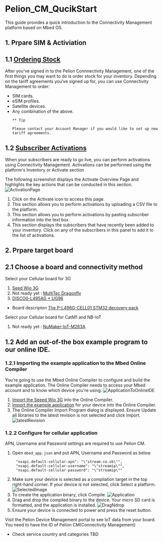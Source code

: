 # Pelion_CM_QucikStart
This guide provides a quick introduction to the Connectivity Management platform based on Mbed OS.


## 1. Prpare SIM & Activiation
## 1.1 [Ordering Stock](https://help.iot-x.com/quickstart/ordering-stock)
After you've signed in to the Pelion Connnectivity Management, one of the first things you may want to do is order stock for your inventory. Depending on the tariff agreements you've signed up for, you can use Connectivity Management to order:
* SIM cards.
* eSIM profiles.
* Satellite devices.
* Any combination of the above.
  ```
  ** Tip

  Please contact your Account Manager if you would like to set up new tariff agreements.
  ```
## 1.2 [Subscriber Activations](https://help.iot-x.com/userguide/subscriber-activations)
When your subscribers are ready to go live, you can perform activations using Connectivity Management.
Activations can be performed using the platform's Inventory or Activate section 

The following screenshot displays the Activate Overview Page and highlights the key actions that can be conducted in this section.
![ActivationPage](https://help.iot-x.com/download/attachments/3899399/Annotated%20Blurred%20Activate%20Home%20Page.png?version=8&modificationDate=1547568643000&api=v2)

  1. Click on the Activate icon to access this page.
  2. This section allows you to perform activations by uploading a CSV file to the platform.
  3. This section allows you to perform activations by pasting subscriber information into the text box.
  4. This section displays the subscribers that have recently been added to your inventory.
     Click on any of the subscribers in this panel to add it to the list of activations.

## 2. Prpare target board
## 2.1 Choose a board and connectivity method
Select your Cellular board for 3G
  1. [Seed Wio 3G](https://os.mbed.com/platforms/Seeed-Wio-3G/)
  2. Not ready yet : [MultiTec Dragonfly](https://os.mbed.com/platforms/MTS-Dragonfly/)
  3. [DISCO0-L495AG + UG96](https://os.mbed.com/platforms/ST-Discovery-L496AG/)
  * Board descripton [The P-L496G-CELL01 STM32 decovery pack](https://www.st.com/en/evaluation-tools/p-l496g-cell01.html)

Select your Cellular board for CatM1 and NB-IoT
  1. Not ready yet : [NuMaker-IoT-M263A](https://os.mbed.com/platforms/NUMAKER-IOT-M263A/)
  
## 1.2 Add an out-of-the box example program to our online IDE.
### 1.2.1 Importing the example application to the Mbed Online Compiler
You’re going to use the Mbed Online Compiler to configure and build the example application. The Online Compiler needs to access your Mbed account and to know which device you're using.
![ApplicationToOnlineIDE](https://os.mbed.com/static/img/guides/connect_device_to_pelion/Mbed-Cloud-Connect-Flow-Step1.190c935101a0.svg)
  1. [Import the Seeed Wio 3G](https://os.mbed.com/platforms/Seeed-Wio-3G/add/) into the Online Compiler.
  2. [Import the example application](https://ide.mbed.com/compiler/#import:/teams/Seeed/code/mbed-os-example-wio-cellular/) for your device into the Online Compiler.
  3. The Online Compiler Import Program dialog is displayed. Ensure Update all libraries to the latest revision is not selected and click Import.
  ![latestRevision](https://os.mbed.com/static/img/guides/connect_device_to_pelion/compiler-import-dialog.5da7bac0e16e.png)

### 1.2.2 Configure for cellular application
APN, Username and Password settings are required to use Pelion CM.

 1. Open ```mbed_app.json``` and put APN, Username and Password as below
```
     "nsapi.default-cellular-apn": "\"stream.co.uk\"",
     "nsapi.default-cellular-username": "\"streamip\"",
     "nsapi.default-cellular-password": "\"streamip\""
```

 2. Make sure your device is selected as a compilation target in the top right-hand corner. If your device is not selected, click Select a platform.
 ![SelectedImage](https://os.mbed.com/static/img/guides/connect_device_to_pelion/compiler-mcc-example-target.ae212e114295.png)
 3. To create the application binary, click Compile.
 ![Application](https://os.mbed.com/static/img/guides/connect_device_to_pelion/compiler-mcc-example-compile.4a57861ba3b2.png)
 4. Drag and drop the compiled binary to the device. Your micro SD card is formatted, and the application is installed.
 ![DragNdrop](https://os.mbed.com/static/img/guides/connect_device_to_pelion/compiler-mcc-example-drag-n-drop.65a6ad5629fa.png)
 5. Ensure your device is connected to power and press the reset button.



Visit the Pelion Device Management portal to see IoT data from your board.
You need to have the ID of Pelion CM(Connectivity Management)

- Check service country and categories
TBD


